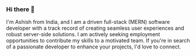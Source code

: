### Hi there 👋

I'm Ashish from India, and I am a driven full-stack (MERN) software developer with a track record of creating seamless user experiences and robust server-side solutions. I am actively seeking employment opportunities to contribute my skills to a motivated team. If you're in search of a passionate developer to enhance your projects, I'd love to connect.
<!--
**Ashish-k-Gupta/Ashish-k-Gupta** is a ✨ _special_ ✨ repository because its `README.md` (this file) appears on your GitHub profile.

Here are some ideas to get you started:

- 🔭 I’m currently working on ...
- 🌱 I’m currently learning ...
- 👯 I’m looking to collaborate on ...
- 🤔 I’m looking for help with ...
- 💬 Ask me about ...
- 📫 How to reach me: ...
- 😄 Pronouns: ...
- ⚡ Fun fact: ...
-->
